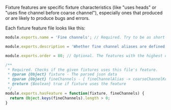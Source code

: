 Fixture features are specific fixture characteristics (like "uses heads" or "uses fine channel before coarse channel"), especially ones that produced or are likely to produce bugs and errors.

Each fixture feature file looks like this:

```js
module.exports.name = 'Fine channels'; // Required. Try to be as short as possible as it's used in generated table header. Markdown is allowed.

module.exports.description = 'Whether fine channel aliases are defined'; // Optional. Is used as tooltip in generated table header. Markdown is not allowed.

module.exports.order = 80; // Optional. The features with the highest order is in the first column, the feature with the lowest order in the last column. Default value is 0, negative values are allowed (to appear after the features with default order).

/**
 * Required. Checks if the given fixtures uses this file's feature.
 * @param {Object} fixture - The parsed json data
 * @param {Object} fineChannels - { fineChannelAlias -> coarseChannelKey }
 * @return {Boolean} true if fixture uses the feature
 */
module.exports.hasFeature = function(fixture, fineChannels) {
  return Object.keys(fineChannels).length > 0;
}
```